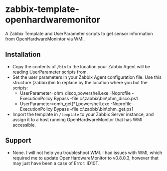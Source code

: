 # zabbix-template-openhardwaremonitor
A Zabbix Template and UserParameter scripts to get sensor information from OpenHardwareMonintor via WMI.

## Installation

 - Copy the contents of `/bin` to the location your Zabbix Agent will be reading UserParameter scripts from.
 - Set the user parameters in your Zabbix Agent configuration file. Use this structure (zabbix\bin to replace by the location where you but the scripts: 
   - UserParameter=ohm_disco,powershell.exe -Noprofile -ExecutionPolicy Bypass -file c:\zabbix\bin\ohm_disco.ps1
   - UserParameter=omh_get[*],powershell.exe -Noprofile -ExecutionPolicy Bypass -file c:\zabbix\bin\ohm_get.ps1
 - Import the template in `/template` to your Zabbix Server instance, and assign it to a host running OpenHardwareMonitor that has WMI accessible.

## Support

 - None. I will not help you troubleshoot WMI. I had issues with WMI, which required me to update OpenHardwareMonitor to v0.8.0.3, however that may just have been a case of Error: ID10T.
